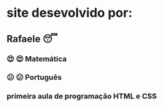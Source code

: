 # site desevolvido por:
## Rafaele  :sleeping:	
### 😍 :heart_eyes:	Matemática
### 😕 :confused:	Português 
### primeira aula  de programação HTML e CSS 
